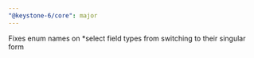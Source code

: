 ```yaml
---
"@keystone-6/core": major
---
```


Fixes enum names on \*select field types from switching to their singular form
